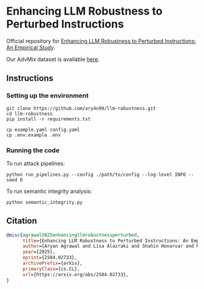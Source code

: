 # Enhancing LLM Robustness to Perturbed Instructions
Official repository for [Enhancing LLM Robustness to Perturbed Instructions: An Empirical Study](https://arxiv.org/abs/2504.02733). 

Our AdvMix dataset is available [here](https://huggingface.co/datasets/aryanagrawal1/advmix).


## Instructions

### Setting up the environment
````
git clone https://github.com/ary4n99/llm-robustness.git
cd llm-robustness
pip install -r requirements.txt

cp example.yaml config.yaml
cp .env.example .env
````

### Running the code
To run attack pipelines:
````
python run_pipelines.py --config ./path/to/config --log-level INFO --seed 0
````

To run semantic integrity analysis:
````
python semantic_integrity.py
````

## Citation

````bibtex
@misc{agrawal2025enhancingllmrobustnessperturbed,
      title={Enhancing LLM Robustness to Perturbed Instructions: An Empirical Study}, 
      author={Aryan Agrawal and Lisa Alazraki and Shahin Honarvar and Marek Rei},
      year={2025},
      eprint={2504.02733},
      archivePrefix={arXiv},
      primaryClass={cs.CL},
      url={https://arxiv.org/abs/2504.02733}, 
}
````
